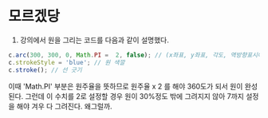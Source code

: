 # 모르겠당

1. 강의에서 원을 그리는 코드를 다음과 같이 설명했다.

```javascript
c.arc(300, 300, 0, Math.PI =  2, false); // (x좌표, y좌표, 각도, 역방향표시여부??)
c.strokeStyle = 'blue'; // 원 색깔
c.stroke(); // 선 긋기 
```
이때 'Math.PI' 부분은 원주율을 뜻하므로 원주율 x 2 를 해야 360도가 되서 원이 완성된다.
그런데 이 수치를 2로 설정할 경우 원이 30%정도 밖에 그려지지 않아 7까지 설정을 해야 겨우 다 그려진다.
왜그럴까.
